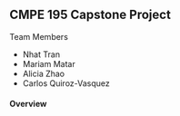 ## CMPE 195 Capstone Project

Team Members
- Nhat Tran
- Mariam Matar
- Alicia Zhao
- Carlos Quiroz-Vasquez

#### Overview
